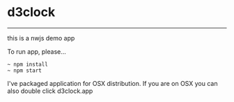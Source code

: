 # d3clock
---
this is a nwjs demo app

To run app, please...
```
~ npm install
~ npm start
```

I've packaged application for OSX distribution.
If you are on OSX you can also double click d3clock.app
